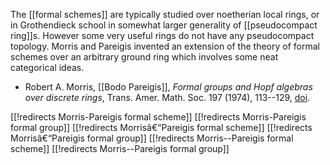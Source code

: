 The [[formal schemes]] are typically studied over noetherian local rings, or in Grothendieck school in somewhat larger generality of [[pseudocompact ring]]s. However some very useful rings do not have any pseudocompact topology. Morris and Pareigis invented an extension of the theory of formal schemes over an arbitrary ground ring which involves some neat categorical ideas. 

* Robert A. Morris, [[Bodo Pareigis]], _Formal groups and Hopf algebras over discrete rings_, Trans. Amer. Math. Soc.  197  (1974), 113--129, [doi](http://dx.doi.org/10.2307/1996930). 


[[!redirects Morris-Pareigis formal scheme]]
[[!redirects Morris-Pareigis formal group]]
[[!redirects Morrisâ€“Pareigis formal scheme]]
[[!redirects Morrisâ€“Pareigis formal group]]
[[!redirects Morris--Pareigis formal scheme]]
[[!redirects Morris--Pareigis formal group]]
